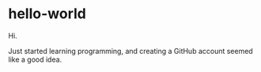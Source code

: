 # hello-world

Hi.

Just started learning programming, and creating a GitHub account seemed like a good idea.
